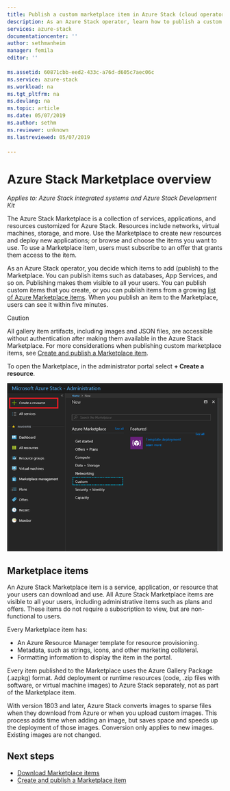 ```yaml
---
title: Publish a custom marketplace item in Azure Stack (cloud operator) | Microsoft Docs
description: As an Azure Stack operator, learn how to publish a custom marketplace item in Azure Stack.
services: azure-stack
documentationcenter: ''
author: sethmanheim
manager: femila
editor: ''

ms.assetid: 60871cbb-eed2-433c-a76d-d605c7aec06c
ms.service: azure-stack
ms.workload: na
ms.tgt_pltfrm: na
ms.devlang: na
ms.topic: article
ms.date: 05/07/2019
ms.author: sethm
ms.reviewer: unknown
ms.lastreviewed: 05/07/2019

---
```

# Azure Stack Marketplace overview

*Applies to: Azure Stack integrated systems and Azure Stack Development Kit*

The Azure Stack Marketplace is a collection of services, applications, and resources customized for Azure Stack. Resources include networks, virtual machines, storage, and more. Use the Marketplace to create new resources and deploy new applications; or browse and choose the items you want to use. To use a Marketplace item, users must subscribe to an offer that grants them access to the item.

As an Azure Stack operator, you decide which items to add (publish) to the Marketplace. You can publish items such as databases, App Services, and so on. Publishing makes them visible to all your users. You can publish custom items that you create, or you can publish items from a growing [list of Azure Marketplace items](azure-stack-marketplace-azure-items.md). When you publish an item to the Marketplace, users can see it within five minutes.

> [!CAUTION]  
> All gallery item artifacts, including images and JSON files, are accessible without authentication after making them available in the Azure Stack Marketplace. For more considerations when publishing custom marketplace items, see [Create and publish a Marketplace item](azure-stack-create-and-publish-marketplace-item.md).

To open the Marketplace, in the administrator portal select **+ Create a resource**.

![Marketplace](media/azure-stack-marketplace/marketplace1.png)

## Marketplace items

An Azure Stack Marketplace item is a service, application, or resource that your users can download and use. All Azure Stack Marketplace items are visible to all your users, including administrative items such as plans and offers. These items do not require a subscription to view, but are non-functional to users.

Every Marketplace item has:

* An Azure Resource Manager template for resource provisioning.
* Metadata, such as strings, icons, and other marketing collateral.
* Formatting information to display the item in the portal.

Every item published to the Marketplace uses the Azure Gallery Package (.azpkg) format. Add deployment or runtime resources (code, .zip files with software, or virtual machine images) to Azure Stack separately, not as part of the Marketplace item.

With version 1803 and later, Azure Stack converts images to sparse files when they download from Azure or when you upload custom images. This process adds time when adding an image, but saves space and speeds up the deployment of those images. Conversion only applies to new images. Existing images are not changed.

## Next steps

* [Download Marketplace items](azure-stack-download-azure-marketplace-item.md)  
* [Create and publish a Marketplace item](azure-stack-create-and-publish-marketplace-item.md)
